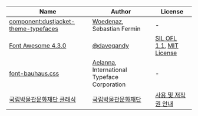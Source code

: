 | Name | Author | License |
|---|---|---|
| [component:dustjacket-theme-typefaces](http://wanderers-library.wikidot.com/component:dustjacket-theme-typefaces) | [Woedenaz](https://www.wikidot.com/user:info/woedenaz), Sebastian Fermin | - |
| [Font Awesome 4.3.0](http://fontawesome.io) | [@davegandy](https://twitter.com/davegandy) | [SIL OFL 1.1](https://scripts.sil.org/OFL), [MIT License](https://opensource.org/licenses/mit-license.html) |
| [font-bauhaus.css](https://scp-wiki.wikidot.com/component:theme) | [Aelanna](https://www.wikidot.com/user:info/aelanna), International Typeface Corporation | - |
| [국립박물관문화재단 클래식](https://cfnmk.or.kr/agency/sub/20181024100034469100_contents.do) | [국립박물관문화재단](https://cfnmk.or.kr/) | [사용 및 저작권 안내](https://cfnmk.or.kr/agency/sub/20181024100034469100_contents.do) |
